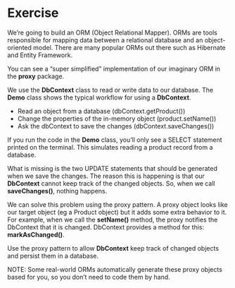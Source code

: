 # Exercise

We’re going to build an ORM (Object Relational Mapper). ORMs are tools responsible for mapping data between a relational database and an object-oriented model. There are many popular ORMs out there such as Hibernate and Entity Framework.

You can see a “super simplified” implementation of our imaginary ORM in the **proxy** package.

We use the **DbContext** class to read or write data to our database. The **Demo** class shows the typical workflow for using a **DbContext**.

- Read an object from a database (dbContext.getProduct())
- Change the properties of the in-memory object (product.setName())
- Ask the dbContext to save the changes (dbContext.saveChanges())

If you run the code in the **Demo** class, you’ll only see a SELECT statement printed on the terminal. This simulates reading a product record from a database.

What is missing is the two UPDATE statements that should be generated when we save the changes. The reason this is happening is that our **DbContext** cannot keep track of the changed objects. So, when we call **saveChanges()**, nothing happens.

We can solve this problem using the proxy pattern. A proxy object looks like our target object (eg a Product object) but it adds some extra behavior to it. For example, when we call the **setName()** method, the proxy notifies the DbContext that it is changed. DbContext provides a method for this: **markAsChanged()**. 

Use the proxy pattern to allow **DbContext** keep track of changed objects and persist them in a database.

NOTE: Some real-world ORMs automatically generate these proxy objects based for you, so you don’t need to code them by hand.